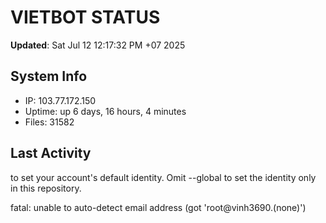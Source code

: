 # VIETBOT STATUS
**Updated**: Sat Jul 12 12:17:32 PM +07 2025

## System Info
- IP: 103.77.172.150
- Uptime: up 6 days, 16 hours, 4 minutes
- Files: 31582

## Last Activity

to set your account's default identity.
Omit --global to set the identity only in this repository.

fatal: unable to auto-detect email address (got 'root@vinh3690.(none)')
